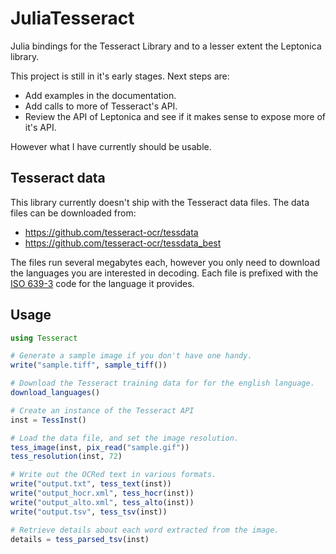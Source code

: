 # JuliaTesseract

Julia bindings for the Tesseract Library and to a lesser extent the Leptonica library.

This project is still in it's early stages.  Next steps are:

  * Add examples in the documentation.
  * Add calls to more of Tesseract's API.
  * Review the API of Leptonica and see if it makes sense to expose more of it's API.

However what I have currently should be usable.

## Tesseract data

This library currently doesn't ship with the Tesseract data files.  The data files can be
downloaded from:

  * https://github.com/tesseract-ocr/tessdata
  * https://github.com/tesseract-ocr/tessdata_best

The files run several megabytes each, however you only need to download the languages you are interested in decoding.  Each file is prefixed with the [ISO 639-3](https://en.wikipedia.org/wiki/ISO_639-3) code for the language it provides.

## Usage

```julia
using Tesseract

# Generate a sample image if you don't have one handy.
write("sample.tiff", sample_tiff())

# Download the Tesseract training data for for the english language.
download_languages()

# Create an instance of the Tesseract API
inst = TessInst()

# Load the data file, and set the image resolution.
tess_image(inst, pix_read("sample.gif"))
tess_resolution(inst, 72)

# Write out the OCRed text in various formats.
write("output.txt", tess_text(inst))
write("output_hocr.xml", tess_hocr(inst))
write("output_alto.xml", tess_alto(inst))
write("output.tsv", tess_tsv(inst))

# Retrieve details about each word extracted from the image.
details = tess_parsed_tsv(inst)
```
